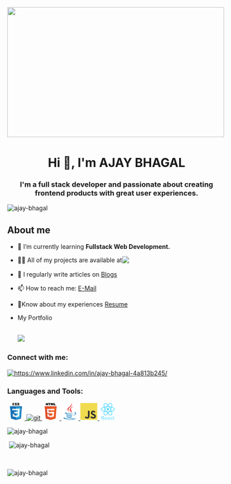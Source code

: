 
<img style="height:300px; width:500px "  src="https://camo.githubusercontent.com/5ddf73ad3a205111cf8c686f687fc216c2946a75005718c8da5b837ad9de78c9/68747470733a2f2f7468756d62732e6766796361742e636f6d2f4576696c4e657874446576696c666973682d736d616c6c2e676966">
<h1 align="center">Hi 👋, I'm AJAY BHAGAL</h1>
<h3 align="center">I'm a full stack developer and passionate about creating frontend products with great user experiences.</h3>

<p align="left"> <img src="https://komarev.com/ghpvc/?username=ajay-bhagal&label=Profile%20views&color=0e75b6&style=flat" alt="ajay-bhagal" /> </p>

<h2>About me </h2>

- 🌱 I’m currently learning **Fullstack Web Development.**

- <p style="display:flex">👨‍💻 All of my projects are available at <a href="https://github.com/Ajay-bhagal?tab=repositories"><img  style="height:20px"; src="https://camo.githubusercontent.com/0cad3f969b0946abd0e5f16e9ed1ff78a2495a40c2bb5c6414aefd4be76505aa/68747470733a2f2f692e67697068792e636f6d2f6d656469612f4b7a4a6b7a6a676766474e355079366e6b542f3230302e77656270"></a> </p>

- 📝 I regularly write articles on [Blogs ](https://medium.com/@ajaybhagal352)



- <p>📫 How to reach me: <a href="mailto:ajaybhagal352@hotmail.com">E-Mail</a></p>

- <p>📄Know about my experiences
  <a href="https://drive.google.com/file/d/19oimS1YHxnpw4b1-e3WUnDvZqAwo9Ebx/view?usp=share_link" target="blank">Resume<a>
  </p>
- <p>My Portfolio</p><br>
    <a href="https://ajay-bhagal.github.io/" target="blank"><img style="width:50px" src="https://cdn-icons-png.flaticon.com/128/7406/7406643.png"></a>

<h3 align="left">Connect with me:</h3>
<p align="left">
<a href="https://www.linkedin.com/in/ajay-bhagal-4a813b245/" target="blank"><img align="center" src="https://raw.githubusercontent.com/rahuldkjain/github-profile-readme-generator/master/src/images/icons/Social/linked-in-alt.svg" alt="https://www.linkedin.com/in/ajay-bhagal-4a813b245/" height="30" width="40" /></a>
</p>

<h3 align="left">Languages and Tools:</h3>
<p align="left"> <a href="https://www.w3schools.com/css/" target="_blank" rel="noreferrer"> <img src="https://raw.githubusercontent.com/devicons/devicon/master/icons/css3/css3-original-wordmark.svg" alt="css3" width="40" height="40"/> </a> <a href="https://git-scm.com/" target="_blank" rel="noreferrer"> <img src="https://www.vectorlogo.zone/logos/git-scm/git-scm-icon.svg" alt="git" width="40" height="40"/> </a> <a href="https://www.w3.org/html/" target="_blank" rel="noreferrer"> <img src="https://raw.githubusercontent.com/devicons/devicon/master/icons/html5/html5-original-wordmark.svg" alt="html5" width="40" height="40"/> </a> <a href="https://www.java.com" target="_blank" rel="noreferrer"> <img src="https://raw.githubusercontent.com/devicons/devicon/master/icons/java/java-original.svg" alt="java" width="40" height="40"/> </a> <a href="https://developer.mozilla.org/en-US/docs/Web/JavaScript" target="_blank" rel="noreferrer"> <img src="https://raw.githubusercontent.com/devicons/devicon/master/icons/javascript/javascript-original.svg" alt="javascript" width="40" height="40"/> </a> <a href="https://reactjs.org/" target="_blank" rel="noreferrer"> <img src="https://raw.githubusercontent.com/devicons/devicon/master/icons/react/react-original-wordmark.svg" alt="react" width="40" height="40"/> </a> </p>

<p><img align="left" src="https://github-readme-stats.vercel.app/api/top-langs?username=ajay-bhagal&show_icons=true&locale=en&layout=compact" alt="ajay-bhagal" /><p><br>

<p>&nbsp;<img align="center" src="https://github-readme-stats.vercel.app/api?username=ajay-bhagal&show_icons=true&locale=en" alt="ajay-bhagal" /></p><br>

<p><img align="center"; src="https://github-readme-streak-stats.herokuapp.com/?user=ajay-bhagal&" alt="ajay-bhagal" /></p>

<!--
**Ajay-bhagal/Ajay-bhagal** is a ✨ _special_ ✨ repository because its `README.md` (this file) appears on your GitHub profile.

Here are some ideas to get you started:

  
- 🌱 I’m currently learning ...
- 👯 I’m looking to collaborate on ...
- 🤔 I’m looking for help with ...z
- 💬 Ask me about ...
- 📫 How to reach me: ...
- 😄 Pronouns: ...
- ⚡ Fun fact: ...
-->
